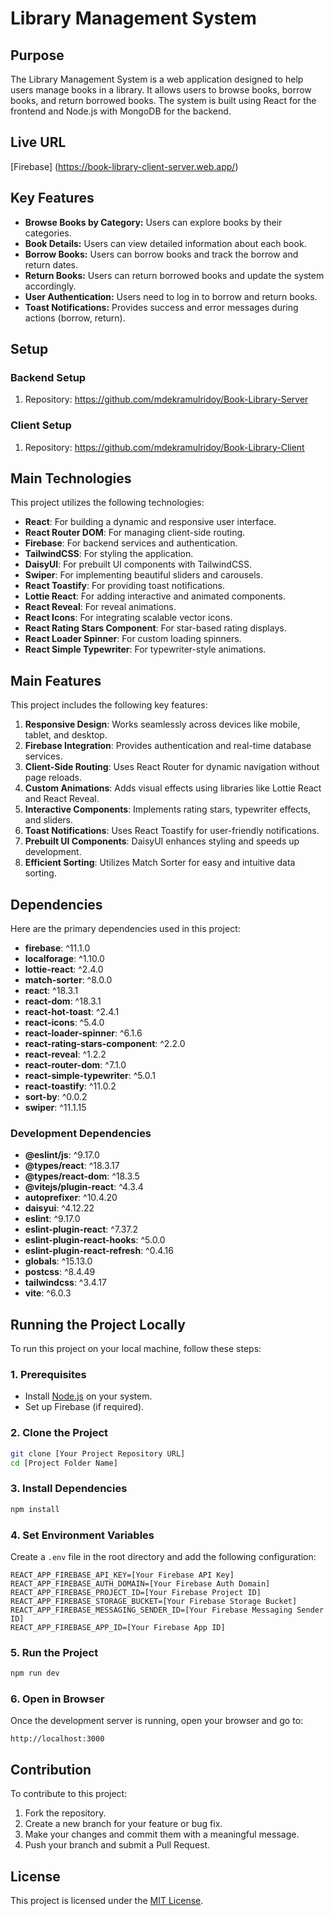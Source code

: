 # Library Management System

## Purpose
The Library Management System is a web application designed to help users manage books in a library. It allows users to browse books, borrow books, and return borrowed books. The system is built using React for the frontend and Node.js with MongoDB for the backend.

## Live URL
[Firebase]  (https://book-library-client-server.web.app/)

## Key Features
- **Browse Books by Category:** Users can explore books by their categories.
- **Book Details:** Users can view detailed information about each book.
- **Borrow Books:** Users can borrow books and track the borrow and return dates.
- **Return Books:** Users can return borrowed books and update the system accordingly.
- **User Authentication:** Users need to log in to borrow and return books.
- **Toast Notifications:** Provides success and error messages during actions (borrow, return).

## Setup

### Backend Setup
1. Repository:  https://github.com/mdekramulridoy/Book-Library-Server

### Client Setup
1. Repository:  https://github.com/mdekramulridoy/Book-Library-Client

## Main Technologies
This project utilizes the following technologies:
- **React**: For building a dynamic and responsive user interface.
- **React Router DOM**: For managing client-side routing.
- **Firebase**: For backend services and authentication.
- **TailwindCSS**: For styling the application.
- **DaisyUI**: For prebuilt UI components with TailwindCSS.
- **Swiper**: For implementing beautiful sliders and carousels.
- **React Toastify**: For providing toast notifications.
- **Lottie React**: For adding interactive and animated components.
- **React Reveal**: For reveal animations.
- **React Icons**: For integrating scalable vector icons.
- **React Rating Stars Component**: For star-based rating displays.
- **React Loader Spinner**: For custom loading spinners.
- **React Simple Typewriter**: For typewriter-style animations.

## Main Features
This project includes the following key features:
1. **Responsive Design**: Works seamlessly across devices like mobile, tablet, and desktop.
2. **Firebase Integration**: Provides authentication and real-time database services.
3. **Client-Side Routing**: Uses React Router for dynamic navigation without page reloads.
4. **Custom Animations**: Adds visual effects using libraries like Lottie React and React Reveal.
5. **Interactive Components**: Implements rating stars, typewriter effects, and sliders.
6. **Toast Notifications**: Uses React Toastify for user-friendly notifications.
7. **Prebuilt UI Components**: DaisyUI enhances styling and speeds up development.
8. **Efficient Sorting**: Utilizes Match Sorter for easy and intuitive data sorting.

## Dependencies
Here are the primary dependencies used in this project:
- **firebase**: ^11.1.0
- **localforage**: ^1.10.0
- **lottie-react**: ^2.4.0
- **match-sorter**: ^8.0.0
- **react**: ^18.3.1
- **react-dom**: ^18.3.1
- **react-hot-toast**: ^2.4.1
- **react-icons**: ^5.4.0
- **react-loader-spinner**: ^6.1.6
- **react-rating-stars-component**: ^2.2.0
- **react-reveal**: ^1.2.2
- **react-router-dom**: ^7.1.0
- **react-simple-typewriter**: ^5.0.1
- **react-toastify**: ^11.0.2
- **sort-by**: ^0.0.2
- **swiper**: ^11.1.15

### Development Dependencies
- **@eslint/js**: ^9.17.0
- **@types/react**: ^18.3.17
- **@types/react-dom**: ^18.3.5
- **@vitejs/plugin-react**: ^4.3.4
- **autoprefixer**: ^10.4.20
- **daisyui**: ^4.12.22
- **eslint**: ^9.17.0
- **eslint-plugin-react**: ^7.37.2
- **eslint-plugin-react-hooks**: ^5.0.0
- **eslint-plugin-react-refresh**: ^0.4.16
- **globals**: ^15.13.0
- **postcss**: ^8.4.49
- **tailwindcss**: ^3.4.17
- **vite**: ^6.0.3

## Running the Project Locally

To run this project on your local machine, follow these steps:

### 1. Prerequisites
- Install [Node.js](https://nodejs.org/) on your system.
- Set up Firebase (if required).

### 2. Clone the Project
```bash
git clone [Your Project Repository URL]
cd [Project Folder Name]
```

### 3. Install Dependencies
```bash
npm install
```

### 4. Set Environment Variables
Create a `.env` file in the root directory and add the following configuration:
```
REACT_APP_FIREBASE_API_KEY=[Your Firebase API Key]
REACT_APP_FIREBASE_AUTH_DOMAIN=[Your Firebase Auth Domain]
REACT_APP_FIREBASE_PROJECT_ID=[Your Firebase Project ID]
REACT_APP_FIREBASE_STORAGE_BUCKET=[Your Firebase Storage Bucket]
REACT_APP_FIREBASE_MESSAGING_SENDER_ID=[Your Firebase Messaging Sender ID]
REACT_APP_FIREBASE_APP_ID=[Your Firebase App ID]
```

### 5. Run the Project
```bash
npm run dev
```

### 6. Open in Browser
Once the development server is running, open your browser and go to:
```
http://localhost:3000
```

## Contribution
To contribute to this project:
1. Fork the repository.
2. Create a new branch for your feature or bug fix.
3. Make your changes and commit them with a meaningful message.
4. Push your branch and submit a Pull Request.

## License
This project is licensed under the [MIT License](LICENSE).
